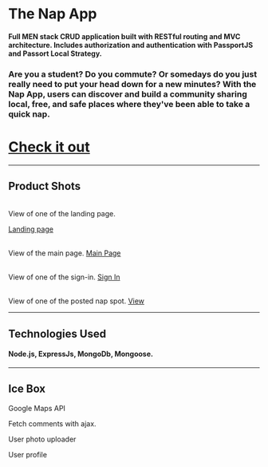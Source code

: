# The Nap App
#### Full MEN stack CRUD application built with RESTful routing and MVC architecture. Includes authorization and authentication with PassportJS and Passort Local Strategy.

### Are you a student? Do you commute? Or somedays do you just really need to put your head down for a new minutes? With the Nap App, users can discover and build a community sharing local, free, and safe places where they've been able to take a quick nap. 

# [Check it out](https://aqueous-hollows-40089.herokuapp.com/ "The Nap App")

---

## Product Shots 

<br> View of one of the landing page. 

[Landing page](https://i.imgur.com/TBdgV8a.png)


<br> View of the main page. 
[Main Page](https://i.imgur.com/2gIY5Or.png)

<br> View of one of the sign-in. 
[Sign In](https://i.imgur.com/oVTL4Gr.png)

<br> View of one of the posted nap spot. 
[View](https://i.imgur.com/8YV6N1t.png)


---

## Technologies Used

#### Node.js, ExpressJs, MongoDb, Mongoose. 

---

## Ice Box

Google Maps API

Fetch comments with ajax.

User photo uploader

User profile 
